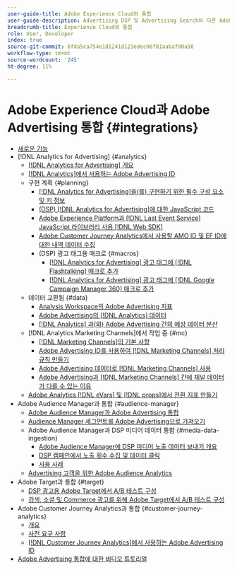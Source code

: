 ```yaml
---
user-guide-title: Adobe Experience Cloud와 통합
user-guide-description: Advertising DSP 및 Advertising Search와 다른 Adobe Experience Cloud 제품 및 서비스와의 통합에 대해 알아봅니다.
breadcrumb-title: Experience Cloud와 통합
role: User, Developer
index: true
source-git-commit: 6fda5ca754e1d1241d123edec06f81aabafd0a50
workflow-type: tm+mt
source-wordcount: '245'
ht-degree: 11%

---
```



# Adobe Experience Cloud과 Adobe Advertising 통합 {#integrations}

<!--  ADD LATER: and Adobe Experience Platform -->

+ [새로운 기능](/help/integrations/home.md)
+ [!DNL Analytics for Advertising] {#analytics}
   + [ [!DNL Analytics for Advertising] 개요](/help/integrations/analytics/overview.md)
   + [ [!DNL Analytics]에서 사용하는 Adobe Advertising ID](/help/integrations/analytics/ids.md)
   + 구현 계획 {#planning}
      + [ [!DNL Analytics for Advertising]을(를) 구현하기 위한 필수 구성 요소 및 키 정보](/help/integrations/analytics/prerequisites.md)
      + [(DSP)  [!DNL Analytics for Advertising]에 대한 JavaScript 코드](/help/integrations/analytics/javascript.md)
      + [Adobe Experience Platform과  [!DNL Last Event Service] JavaScript 라이브러리 사용 [!DNL Web SDK]](/help/integrations/analytics/web-sdk.md)
      + [Adobe Customer Journey Analytics에서 사용할 AMO ID 및 EF ID에 대한 내역 데이터 수집](/help/integrations/analytics/rvars-to-evars.md)
      + (DSP) 광고 태그용 매크로 {#macros}
         + [ [!DNL Analytics for Advertising] 광고 태그에  [!DNL Flashtalking] 매크로 추가](/help/integrations/analytics/macros-flashtalking.md)
         + [ [!DNL Analytics for Advertising] 광고 태그에  [!DNL Google Campaign Manager 360] 매크로 추가](/help/integrations/analytics/macros-google-campaign-manager.md)
   + 데이터 교환됨 {#data}
      + [Analysis Workspace의 Adobe Advertising 지표](/help/integrations/analytics/advertising-metrics-in-analytics.md)
      + [Adobe Advertising의 [!DNL Analytics] 데이터](/help/integrations/analytics/analytics-data-in-advertising.md)
      + [ [!DNL Analytics] 과(와) Adobe Advertising 간의 예상 데이터 분산](/help/integrations/analytics/data-variances.md)
   + [!DNL Analytics Marketing Channels]에서 작업 중 {#mc}
      + [ [!DNL Marketing Channels]의 기본 사항](/help/integrations/analytics/marketing-channels/mc-overview.md)
      + [Adobe Advertising ID를 사용하여  [!DNL Marketing Channels] 처리 규칙 만들기](/help/integrations/analytics/marketing-channels/mc-ids.md)
      + [Adobe Advertising 데이터로  [!DNL Marketing Channels] 사용](/help/integrations/analytics/marketing-channels/mc-ac-data.md)
      + [Adobe Advertising과  [!DNL Marketing Channels] 간에 채널 데이터가 다를 수 있는 이유](/help/integrations/analytics/marketing-channels/mc-data-variances.md)
   + [Adobe Analytics [!DNL eVars] 및 [!DNL props]에서 전환 지표 만들기](/help/integrations/analytics/conversion-metrics-from-evars.md)
+ Adobe Audience Manager과 통합 {#audience-manager}
   + [Adobe Audience Manager과 Adobe Advertising 통합](/help/integrations/audience-manager/overview.md)
   + [Audience Manager 세그먼트를 Adobe Advertising으로 가져오기](/help/integrations/audience-manager/import-audiences.md)
   + Adobe Audience Manager과 DSP 미디어 데이터 통합 {#media-data-ingestion}
      + [Adobe Audience Manager에 DSP 미디어 노출 데이터 보내기 개요](/help/integrations/audience-manager/media-data-integration/overview.md)
      + [DSP 캠페인에서 노출 횟수 수집 및 데이터 클릭](/help/integrations/audience-manager/media-data-integration/collect.md)
      + [사용 사례](/help/integrations/audience-manager/media-data-integration/use-cases.md)
   + [Advertising 고객을 위한 Adobe Audience Analytics](/help/integrations/audience-manager/audience-analytics.md)
+ Adobe Target과 통합 {#target}
   + [DSP 광고용 Adobe Target에서 A/B 테스트 구성](/help/integrations/target/ab-tests-dsp.md)
   + [검색, 소셜 및 Commerce 광고를 위해 Adobe Target에서 A/B 테스트 구성](/help/integrations/target/ab-tests-search.md)
+ Adobe Customer Journey Analytics과 통합 {#customer-journey-analytics}
   + [개요](/help/integrations/customer-journey-analytics/overview.md)
   + [사전 요구 사항](/help/integrations/customer-journey-analytics/prerequisites.md)
   + [ [!DNL Customer Journey Analytics]에서 사용하는 Adobe Advertising ID](/help/integrations/customer-journey-analytics/ids.md)
+ [Adobe Advertising 통합에 대한 비디오 튜토리얼](https://experienceleague.adobe.com/docs/advertising-learn/tutorials/overview.html?lang=ko)<!-- rename if the tutorials TOC structure changes -->

